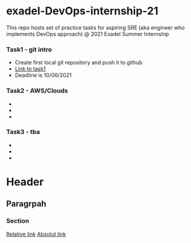 # exadel-DevOps-internship-21
This repo hosts set of practice tasks for aspiring SRE (aka engineer who implements DevOps approach) @ 2021 Exadel Summer Internship

### Task1 - git intro
* Create first local git repository and push it to github
* [Link to task1](https://github.com/telecomprofi/exadel-DevOps-internship-21/tree/main/task1/)
* Deadline is 10/06/2021

### Task2 - AWS/Clouds 
*
*
*

### Task3 - tba
*
*
*

# Header
## Paragrpah
### Section
[Relative link](/task1/README.md)
[Absolut link](https://github.com/telecomprofi/exadel-DevOps-internship-21/tree/main/task1/README.md)

